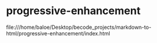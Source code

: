 # progressive-enhancement

file:///home/baloe/Desktop/becode_projects/markdown-to-html/progressive-enhancement/index.html
